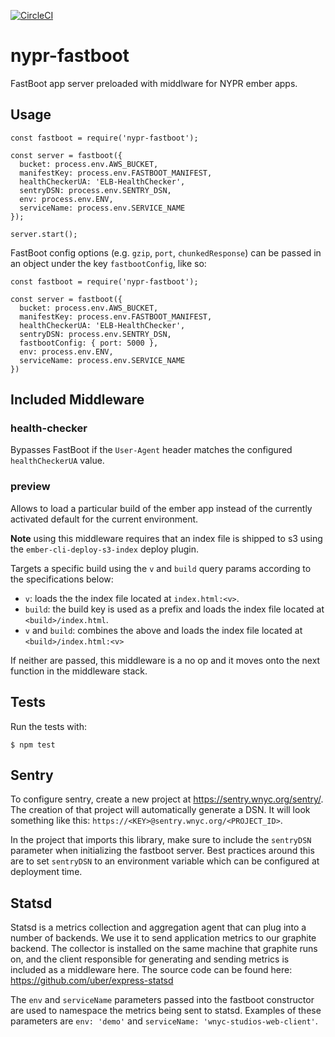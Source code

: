 [![CircleCI](https://circleci.com/gh/nypublicradio/nypr-fastboot.svg?style=svg)](https://circleci.com/gh/nypublicradio/nypr-fastboot)

# nypr-fastboot

FastBoot app server preloaded with middlware for NYPR ember apps.

## Usage
```node
const fastboot = require('nypr-fastboot');

const server = fastboot({
  bucket: process.env.AWS_BUCKET,
  manifestKey: process.env.FASTBOOT_MANIFEST,
  healthCheckerUA: 'ELB-HealthChecker',
  sentryDSN: process.env.SENTRY_DSN,
  env: process.env.ENV,
  serviceName: process.env.SERVICE_NAME
});

server.start();
```

FastBoot config options (e.g. `gzip`, `port`, `chunkedResponse`) can be passed in an object under the key `fastbootConfig`, like so:
```node
const fastboot = require('nypr-fastboot');

const server = fastboot({
  bucket: process.env.AWS_BUCKET,
  manifestKey: process.env.FASTBOOT_MANIFEST,
  healthCheckerUA: 'ELB-HealthChecker',
  sentryDSN: process.env.SENTRY_DSN,
  fastbootConfig: { port: 5000 },
  env: process.env.ENV,
  serviceName: process.env.SERVICE_NAME
})
```

## Included Middleware

### health-checker

Bypasses FastBoot if the `User-Agent` header matches the configured `healthCheckerUA` value.

### preview

Allows to load a particular build of the ember app instead of the currently activated default for the current environment.

**Note** using this middleware requires that an index file is shipped to s3 using the `ember-cli-deploy-s3-index` deploy plugin.

Targets a specific build using the `v` and `build` query params according to the specifications below:

- `v`: loads the  the index file located at `index.html:<v>`.
- `build`: the build key is used as a prefix and loads the index file located at `<build>/index.html`.
- `v` and `build`: combines the above and loads the index file located at `<build>/index.html:<v>`

If neither are passed, this middleware is a no op and it moves onto the next function in the middleware stack.

## Tests

Run the tests with:
```node
$ npm test
```

## Sentry
To configure sentry, create a new project at https://sentry.wnyc.org/sentry/. 
The creation of that project will automatically generate a DSN. It will look something like this: `https://<KEY>@sentry.wnyc.org/<PROJECT_ID>`.
 
In the project that imports this library, make sure to include the `sentryDSN` parameter when initializing the fastboot server. Best practices around this are to set `sentryDSN` to an environment variable which can be configured at deployment time.

## Statsd
Statsd is a metrics collection and aggregation agent that can plug into a number of backends. We use it to send application metrics to our graphite backend. The collector is installed on the same machine that graphite runs on, and the client responsible for generating and sending metrics is included as a middleware here. The source code can be found here: https://github.com/uber/express-statsd

The `env` and `serviceName` parameters passed into the fastboot constructor are used to namespace the metrics being sent to statsd. Examples of these parameters are `env: 'demo'` and `serviceName: 'wnyc-studios-web-client'`.

